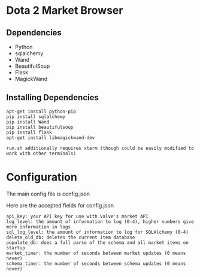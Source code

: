 # Dota 2 Market Browser
## Dependencies
* Python
* sqlalchemy
* Wand
* BeautifulSoup
* Flask
* MagickWand

## Installing Dependencies
    apt-get install python-pip
    pip install sqlalchemy
    pip install Wand
    pip install beautifulsoup
    pip install flask
    apt-get install libmagickwand-dev
    
    run.sh additionally requires xterm (though could be easily modified to work with other terminals)

# Configuration
The main config file is config.json

Here are the accepted fields for config.json

    api_key: your API key for use with Valve's market API
    log_level: the amount of information to log (0-4), higher numbers give more information in logs
    sql_log_level: the amount of information to log for SQLAlchemy (0-4)
    delete_old_db: deletes the current item database
    populate_db: does a full parse of the schema and all market items on startup
    market_timer: the number of seconds between market updates (0 means never)
    schema_timer: the number of seconds between schema updates (0 means never)
